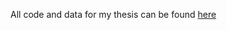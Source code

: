 All code and data for my thesis can be found [here](https://github.com/janeadkinspgr/ner4Irish.git)

